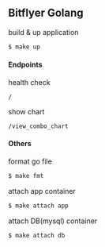 
## Bitflyer Golang

build & up application
```bash
$ make up
```

#### Endpoints
health check
```
/
```

show chart
```
/view_combo_chart
```

#### Others
format go file
```bash
$ make fmt
```

attach app container
```bash
$ make attach app
```

attach DB(mysql) container
```bash
$ make attach db
```
